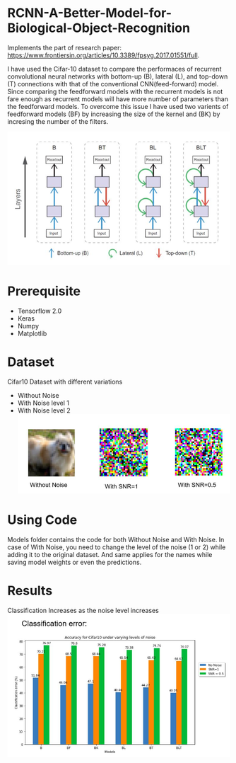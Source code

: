 # RCNN-A-Better-Model-for-Biological-Object-Recognition
Implements the part of research paper: https://www.frontiersin.org/articles/10.3389/fpsyg.2017.01551/full.

I have used the Cifar-10 dataset to compare the performaces of recurrent convolutional neural networks with bottom-up (B), lateral (L), and top-down (T) connections with that of the conventional CNN(feed-forward) model. Since comparing the feedforward models with the recurrent models is not fare enough as recurrent models will have more number of parameters than the feedforward models. To overcome this issue I have used two varients of feedforward models (BF) by increasing the size of the kernel and (BK) by incresing the number of the filters.

![](Images/Models.JPG)

# Prerequisite
* Tensorflow 2.0
* Keras
* Numpy
* Matplotlib

# Dataset
Cifar10 Dataset with different variations
* Without Noise
* With Noise level 1
* With Noise level 2
![](Images/Dataset.JPG)

# Using Code
Models folder contains the code for both Without Noise and With Noise. In case of With Noise, you need to change the level of the noise (1 or 2) while adding it to the original dataset. And same applies for the names while saving model weights or even the predictions.

# Results
Classification Increases as the noise level increases 
![](Images/Error.JPG)
